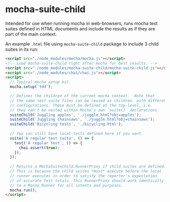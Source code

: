 # mocha-suite-child

Intended for use when running mocha in web-browsers, runs mocha test suites defined in HTML documents and include the results as if they are part of the main context.

An example `.html` file using `mocha-suite-child` package to include 3 child suites in its run:

```html
<script src="./node_modules/mocha/mocha.js"></script>
<!-- Load mocha-suite-child right after mocha for best results. -->
<script src="./node_modules/mocha-suite-child/mocha-suite-child.js"></script>
<script src="./node_modules/chai/chai.js"></script>
<script>
  // Typical mocha setup bit.
  mocha.setup('tdd');

  // Defines the children of the current mocha context.  Note that
  // the same test suite files can be reused as children, with different
  // configurations. These must be defined at the top-level, i.e.
  // they can't be nested within Mocha's own `suite()` declarations.
  suiteChild('Juggling apples', './juggle.html?obj=apples');
  suiteChild('Juggling chainsaws', './juggle.html?obj=chainsaws');
  suiteChild('Bicycling tests', './bicycling.html');
  
  // You can still have local tests defined here if you want.
  suite('A regular test suite', () => {
    test('A regular test', () => {
      chai.assert(true);
    });
  });
  
  // Returns a MochaSuiteChild.RunnerProxy if child suites are defined.
  // This is because the child suites *must* execute before the local
  // runner executes in order to satisfy the reporter's expectation
  // of accurate test totals. This RunnerProxy should work identically 
  // to a Mocha.Runner for all intents and purposes.
  mocha.run();
</script>
```

